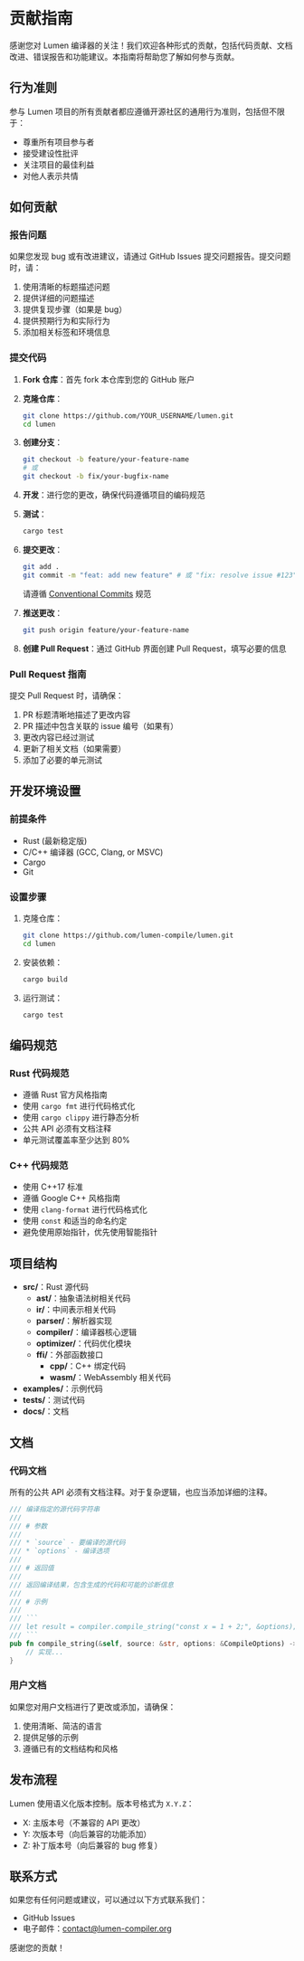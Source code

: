 # 贡献指南

感谢您对 Lumen 编译器的关注！我们欢迎各种形式的贡献，包括代码贡献、文档改进、错误报告和功能建议。本指南将帮助您了解如何参与贡献。

## 行为准则

参与 Lumen 项目的所有贡献者都应遵循开源社区的通用行为准则，包括但不限于：

- 尊重所有项目参与者
- 接受建设性批评
- 关注项目的最佳利益
- 对他人表示共情

## 如何贡献

### 报告问题

如果您发现 bug 或有改进建议，请通过 GitHub Issues 提交问题报告。提交问题时，请：

1. 使用清晰的标题描述问题
2. 提供详细的问题描述
3. 提供复现步骤（如果是 bug）
4. 提供预期行为和实际行为
5. 添加相关标签和环境信息

### 提交代码

1. **Fork 仓库**：首先 fork 本仓库到您的 GitHub 账户

2. **克隆仓库**：
   ```bash
   git clone https://github.com/YOUR_USERNAME/lumen.git
   cd lumen
   ```

3. **创建分支**：
   ```bash
   git checkout -b feature/your-feature-name
   # 或
   git checkout -b fix/your-bugfix-name
   ```

4. **开发**：进行您的更改，确保代码遵循项目的编码规范

5. **测试**：
   ```bash
   cargo test
   ```

6. **提交更改**：
   ```bash
   git add .
   git commit -m "feat: add new feature" # 或 "fix: resolve issue #123"
   ```
   请遵循 [Conventional Commits](https://www.conventionalcommits.org/) 规范

7. **推送更改**：
   ```bash
   git push origin feature/your-feature-name
   ```

8. **创建 Pull Request**：通过 GitHub 界面创建 Pull Request，填写必要的信息

### Pull Request 指南

提交 Pull Request 时，请确保：

1. PR 标题清晰地描述了更改内容
2. PR 描述中包含关联的 issue 编号（如果有）
3. 更改内容已经过测试
4. 更新了相关文档（如果需要）
5. 添加了必要的单元测试

## 开发环境设置

### 前提条件

- Rust (最新稳定版)
- C/C++ 编译器 (GCC, Clang, or MSVC)
- Cargo
- Git

### 设置步骤

1. 克隆仓库：
   ```bash
   git clone https://github.com/lumen-compile/lumen.git
   cd lumen
   ```

2. 安装依赖：
   ```bash
   cargo build
   ```

3. 运行测试：
   ```bash
   cargo test
   ```

## 编码规范

### Rust 代码规范

- 遵循 Rust 官方风格指南
- 使用 `cargo fmt` 进行代码格式化
- 使用 `cargo clippy` 进行静态分析
- 公共 API 必须有文档注释
- 单元测试覆盖率至少达到 80%

### C++ 代码规范

- 使用 C++17 标准
- 遵循 Google C++ 风格指南
- 使用 `clang-format` 进行代码格式化
- 使用 `const` 和适当的命名约定
- 避免使用原始指针，优先使用智能指针

## 项目结构

- **src/**：Rust 源代码
  - **ast/**：抽象语法树相关代码
  - **ir/**：中间表示相关代码
  - **parser/**：解析器实现
  - **compiler/**：编译器核心逻辑
  - **optimizer/**：代码优化模块
  - **ffi/**：外部函数接口
    - **cpp/**：C++ 绑定代码
    - **wasm/**：WebAssembly 相关代码
- **examples/**：示例代码
- **tests/**：测试代码
- **docs/**：文档

## 文档

### 代码文档

所有的公共 API 必须有文档注释。对于复杂逻辑，也应当添加详细的注释。

```rust
/// 编译指定的源代码字符串
///
/// # 参数
///
/// * `source` - 要编译的源代码
/// * `options` - 编译选项
///
/// # 返回值
///
/// 返回编译结果，包含生成的代码和可能的诊断信息
///
/// # 示例
///
/// ```
/// let result = compiler.compile_string("const x = 1 + 2;", &options);
/// ```
pub fn compile_string(&self, source: &str, options: &CompileOptions) -> CompileResult {
    // 实现...
}
```

### 用户文档

如果您对用户文档进行了更改或添加，请确保：

1. 使用清晰、简洁的语言
2. 提供足够的示例
3. 遵循已有的文档结构和风格

## 发布流程

Lumen 使用语义化版本控制。版本号格式为 `X.Y.Z`：

- X: 主版本号（不兼容的 API 更改）
- Y: 次版本号（向后兼容的功能添加）
- Z: 补丁版本号（向后兼容的 bug 修复）

## 联系方式

如果您有任何问题或建议，可以通过以下方式联系我们：

- GitHub Issues
- 电子邮件：contact@lumen-compiler.org

感谢您的贡献！ 